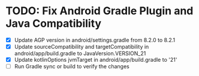 # TODO: Fix Android Gradle Plugin and Java Compatibility

- [x] Update AGP version in android/settings.gradle from 8.2.0 to 8.2.1
- [x] Update sourceCompatibility and targetCompatibility in android/app/build.gradle to JavaVersion.VERSION_21
- [x] Update kotlinOptions jvmTarget in android/app/build.gradle to '21'
- [ ] Run Gradle sync or build to verify the changes
